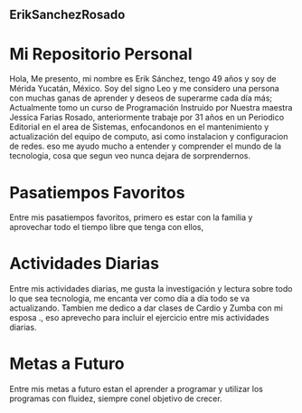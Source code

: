 ## ErikSanchezRosado
# Mi Repositorio Personal 

Hola, Me presento, mi nombre es Erik Sánchez, tengo 49 años y soy de Mérida Yucatán, México.
 Soy del signo Leo y me considero una persona con muchas ganas de aprender y deseos de superarme cada día más; Actualmente tomo un curso de Programación Instruido por Nuestra maestra Jessica Farias Rosado, anteriormente trabaje por 31 años en un Periodico Editorial en el area de Sistemas, enfocandonos en el mantenimiento y actualización del equipo de computo, asi como instalacion y configuracion de redes. 
  eso me ayudo mucho a entender y comprender el mundo de la tecnologia, cosa que segun veo nunca dejara de sorprendernos.

# Pasatiempos Favoritos
Entre mis pasatiempos favoritos, primero es estar con la familia y aprovechar todo el tiempo libre que tenga con ellos, 

# Actividades Diarias
Entre mis actividades diarias, me gusta la investigación y lectura sobre todo lo que sea tecnologia, me encanta ver como día a día todo se va actualizando.
Tambien me dedico a dar clases de Cardio y Zumba con mi esposa ., eso aprevecho para incluir el ejercicio entre mis actividades diarias.

# Metas a Futuro
Entre mis metas a futuro estan el aprender a programar y utilizar los programas con fluidez, siempre
conel objetivo de crecer.
